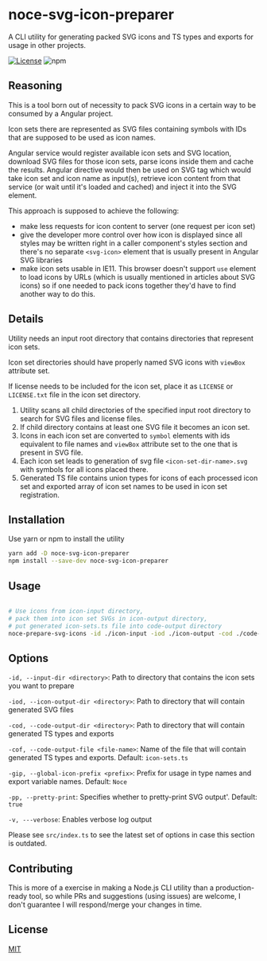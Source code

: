 # noce-svg-icon-preparer

A CLI utility for generating packed SVG icons and TS types and exports for usage in other projects.

[![License](https://img.shields.io/npm/l/noce-svg-icon-preparer.svg)](https://www.npmjs.com/package/noce-svg-icon-preparer)
![npm](https://img.shields.io/npm/v/noce-svg-icon-preparer)

## Reasoning

This is a tool born out of necessity to pack SVG icons in a certain way to be consumed by a Angular project.

Icon sets there are represented as SVG files containing symbols with IDs that are supposed to be used as icon names.

Angular service would register available icon sets and SVG location, download SVG files for those icon sets,
parse icons inside them and cache the results. Angular directive would then be used on SVG tag
which would take icon set and icon name as input(s), retrieve icon content from that service
(or wait until it's loaded and cached) and inject it into the SVG element.

This approach is supposed to achieve the following:
- make less requests for icon content to server (one request per icon set)
- give the developer more control over how icon is displayed since all styles may be written
right in a caller component's styles section and there's no separate `<svg-icon>` element that is usually present in
Angular SVG libraries
- make icon sets usable in IE11. This browser doesn't support `use` element to load icons by URLs (which is usually
mentioned in articles about SVG icons) so if one needed to pack icons together they'd have to find another way to do
this.

## Details

Utility needs an input root directory that contains directories that represent icon sets.

Icon set directories should have properly named SVG icons with `viewBox` attribute set.

If license needs to be included for the icon set, place it as `LICENSE` or `LICENSE.txt` file in the icon set directory.

1. Utility scans all child directories of the specified input root directory to search for SVG files and license files.
2. If child directory contains at least one SVG file it becomes an icon set.
3. Icons in each icon set are converted to `symbol` elements with ids equivalent to file names and `viewBox` attribute
set to the one that is present in SVG file.
4. Each icon set leads to generation of svg file `<icon-set-dir-name>.svg` with symbols for all icons placed there.
5. Generated TS file contains union types for icons of each processed icon set and exported array of icon set names
to be used in icon set registration.

## Installation

Use yarn or npm to install the utility

```bash
yarn add -D noce-svg-icon-preparer
npm install --save-dev noce-svg-icon-preparer
```

## Usage

```bash

# Use icons from icon-input directory,
# pack them into icon set SVGs in icon-output directory,
# put generated icon-sets.ts file into code-output directory
noce-prepare-svg-icons -id ./icon-input -iod ./icon-output -cod ./code-output
```

## Options

`-id, --input-dir <directory>`: Path to directory that contains the icon sets you want to prepare

`-iod, --icon-output-dir <directory>`: Path to directory that will contain generated SVG files

`-cod, --code-output-dir <directory>`: Path to directory that will contain generated TS types and exports

`-cof, --code-output-file <file-name>`: Name of the file that will contain generated TS types and exports. Default:
`icon-sets.ts`

`-gip, --global-icon-prefix <prefix>`: Prefix for usage in type names and export variable names. Default: `Noce`

`-pp, --pretty-print`: Specifies whether to pretty-print SVG output'. Default: `true`

`-v, ---verbose`: Enables verbose log output

Please see `src/index.ts` to see the latest set of options in case this section is outdated.


## Contributing
This is more of a exercise in making a Node.js CLI utility than a production-ready tool, so while PRs and suggestions
(using issues) are welcome, I don't guarantee I will respond/merge your changes in time.

## License
[MIT](https://choosealicense.com/licenses/mit/)
